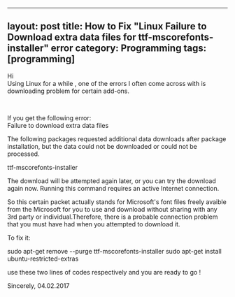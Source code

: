 






---
layout: post
title: How to Fix "Linux Failure to Download extra data files for ttf-mscorefonts-installer" error
category: Programming
tags: [programming]
---
<p>Hi <br>
Using Linux for a while , one of the errors I often come across with is downloading problem for certain add-ons.
</p>

<br>

<p> If you get the following error: <br>
Failure to download extra data files

The following packages requested additional data downloads after package installation, but the data could not be downloaded or could not be processed.

ttf-mscorefonts-installer

The download will be attempted again later, or you can try the download again now. Running this command requires an active Internet connection. <p>

<p>So this certain  packet  actually stands for Microsoft's font files freely avaible from the Microsoft for you to use and download
without sharing with any 3rd party or individual.Therefore, there is a probable connection problem that you must have had when you attempted to download it.</p>

<p>To fix it: <br>

sudo apt-get remove --purge ttf-mscorefonts-installer
sudo apt-get install ubuntu-restricted-extras

use these two lines of codes respectively and you are ready to go ! <p>

<p>Sincerely, 04.02.2017</p>


